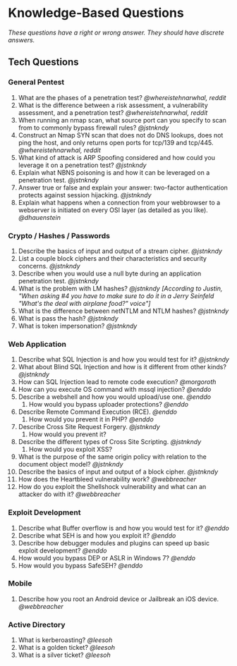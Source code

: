 # Knowledge-Based Questions #

*These questions have a right or wrong answer. They should have discrete answers.*

## Tech Questions ##

### General Pentest ###

1. What are the phases of a penetration test? *@whereistehnarwhal, reddit*
2. What is the difference between a risk assessment, a vulnerability assessment, and a penetration test? *@whereistehnarwhal, reddit*
3. When running an nmap scan, what source port can you specify to scan from to commonly bypass firewall rules? *@jstnkndy*
4. Construct an Nmap SYN scan that does not do DNS lookups, does not ping the host, and only returns open ports for tcp/139 and tcp/445. *@whereistehnarwhal, reddit*
5. What kind of attack is ARP Spoofing considered and how could you leverage it on a penetration test? *@jstnkndy*
6. Explain what NBNS poisoning is and how it can be leveraged on a penetration test. *@jstnkndy*
7. Answer true or false and explain your answer: two-factor authentication protects against session hijacking. *@jstnkndy*
8. Explain what happens when a connection from your webbrowser to a webserver is initiated on every OSI layer (as detailed as you like). *@dhauenstein*

### Crypto / Hashes / Passwords ###

1. Describe the basics of input and output of a stream cipher. *@jstnkndy*
2. List a couple block ciphers and their characteristics and security concerns. *@jstnkndy*
3. Describe when you would use a null byte during an application penetration test. *@jstnkndy*
4. What is the problem with LM hashes? *@jstnkndy* *[According to Justin, "When asking #4 you have to make sure to do it in a Jerry Seinfeld "What's the deal with airplane food?" voice"]*
5. What is the difference between netNTLM and NTLM hashes? *@jstnkndy*
6. What is pass the hash? *@jstnkndy*
7. What is token impersonation? *@jstnkndy*

### Web Application ###

1. Describe what SQL Injection is and how you would test for it? *@jstnkndy*
2. What about Blind SQL Injection and how is it different from other kinds? *@jstnkndy*
3. How can SQL Injection lead to remote code execution? *@morgoroth*
4. How can you execute OS command with mssql injection? *@enddo*
5. Describe a webshell and how you would upload/use one. *@enddo*
    1. How would you bypass uploader protections? *@enddo*
6. Describe Remote Command Execution (RCE). *@enddo*
    1. How would you prevent it in PHP? *@enddo*
7. Describe Cross Site Request Forgery. *@jstnkndy*
    1. How would you prevent it?
8. Describe the different types of Cross Site Scripting. *@jstnkndy*
    1. How would you exploit XSS?
9. What is the purpose of the same origin policy with relation to the document object model? *@jstnkndy*
10. Describe the basics of input and output of a block cipher. *@jstnkndy*
11. How does the Heartbleed vulnerability work? *@webbreacher*
12. How do you exploit the Shellshock vulnerability and what can an attacker do with it? *@webbreacher*

### Exploit Development ###

1. Describe what Buffer overflow is and how you would test for it? *@enddo*
2. Describe what SEH is and how you exploit it? *@enddo*
3. Describe how debugger modules and plugins can speed up basic exploit development? *@enddo*
4. How would you bypass DEP or ASLR in Windows 7? *@enddo*
5. How would you bypass SafeSEH? *@enddo*

### Mobile ###

1. Describe how you root an Android device or Jailbreak an iOS device. *@webbreacher*

### Active Directory ###

1. What is kerberoasting? *@leesoh*
2. What is a golden ticket? *@leesoh*
3. What is a silver ticket?  *@leesoh*
